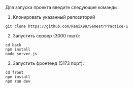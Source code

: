 Для запуска проекта введите следующие команды:
1. Клонировать указанный репозиторий
```{git}
git clone https://github.com/ReniX99/SemestrPractice-1
```

2. Запустить сервер (3000 порт):
```{bash}
cd back
npm install
node server.js
```

3. Запустить фронтенд (5173 порт):
```{bash}
cd front
npm install
npm run dev
```
